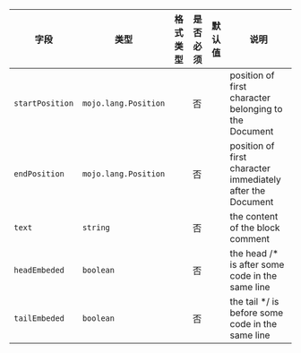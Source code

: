 | 字段 | 类型 | 格式类型 | 是否必须 | 默认值 | 说明 |
|---|---|---|---|---|---|
| `startPosition` | `mojo.lang.Position` |  | 否 |  | position of first character belonging to the Document |
| `endPosition` | `mojo.lang.Position` |  | 否 |  | position of first character immediately after the Document |
| `text` | `string` |  | 否 |  | the content of the block comment |
| `headEmbeded` | `boolean` |  | 否 |  | the head /* is after some code in the same line |
| `tailEmbeded` | `boolean` |  | 否 |  | the tail */ is before some code in the same line |
